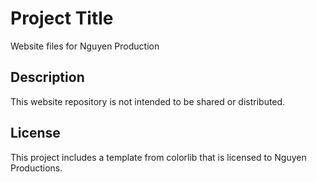 # Project Title

Website files for Nguyen Production

## Description

This website repository is not intended to be shared or distributed.

## License

This project includes a template from colorlib that is licensed to Nguyen Productions.
